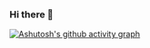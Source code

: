 ### Hi there 👋

[![Ashutosh's github activity graph](https://github-readme-activity-graph.vercel.app/graph?Turzzzin=Ashutosh00710)](https://github.com/ashutosh00710/github-readme-activity-graph)

<!--
**Turzzzin/turzzzin** is a ✨ _special_ ✨ repository because its `README.md` (this file) appears on your GitHub profile.

Here are some ideas to get you started:

- 🔭 I’m currently working on ...
- 🌱 I’m currently learning ...
- 👯 I’m looking to collaborate on ...
- 🤔 I’m looking for help with ...
- 💬 Ask me about ...
- 📫 How to reach me: ...
- 😄 Pronouns: ...
- ⚡ Fun fact: ...
-->
